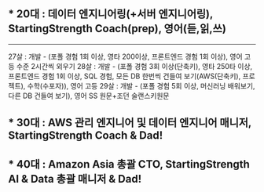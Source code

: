 ## * 20대 : 데이터 엔지니어링(+서버 엔지니어링), StartingStrength Coach(prep), 영어(듣,읽,쓰)
--------------------------------------------------------------------------------
27살 : 개발 - (포폴 경험 1회 이상, 영타 200이상, 프론트엔드 경험 1회 이상), 영어 고등 수준 2시간씩 외우기
28살 : 개발 - (포폴 경험 3회 이상(단축키), 영타 250타 이상, 프론트엔드 경험 1회 이상, SQL 경험, 모든 DB 한번씩 건들여 보기(AWS(단축키), 프로젝트), 수학(수포자)), 영어 고등
29살 : 개발 - (포폴 경험 5회 이상, 머신러닝 배워보기, 다른 DB 건들여 보기), 영어 SS 원문+조던 술랜스키원문
## * 30대 : AWS 관리 엔지니어 및 데이터 엔지니어 매니저, StartingStrength Coach & Dad!
## * 40대 : Amazon Asia 총괄 CTO, StartingStrength AI & Data 총괄 매니저 & Dad!

